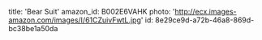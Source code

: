 title: 'Bear Suit'
amazon_id: B002E6VAHK
photo: 'http://ecx.images-amazon.com/images/I/61CZuivFwtL.jpg'
id: 8e29ce9d-a72b-46a8-869d-bc38be1a50da
